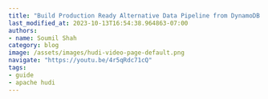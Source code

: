 ```yaml
---
title: "Build Production Ready Alternative Data Pipeline from DynamoDB to Apache Hudi | PROJECT DEMO"
last_modified_at: 2023-10-13T16:54:38.964863-07:00
authors:
- name: Soumil Shah
category: blog
image: /assets/images/hudi-video-page-default.png
navigate: "https://youtu.be/4r5qRdc71cQ"
tags:
- guide
- apache hudi
---
```

